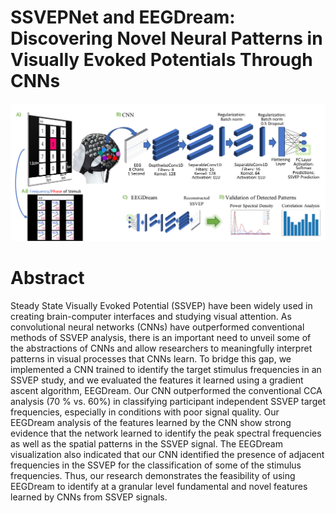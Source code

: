 # SSVEPNet and EEGDream: Discovering Novel Neural Patterns in Visually Evoked Potentials Through CNNs

![alt text](https://github.com/nelsonalbertohj/EEGDream/blob/main/Experiment_set_up_main_diagram.png?raw=true)

# Abstract
Steady State Visually Evoked Potential (SSVEP) have been widely used in creating brain-computer interfaces and studying visual attention. As convolutional neural networks (CNNs) have outperformed conventional methods of SSVEP analysis, there is an important need to unveil some of the abstractions of CNNs and allow researchers to meaningfully interpret patterns in visual processes that CNNs learn. To bridge this gap, we implemented a CNN trained to identify the target stimulus frequencies in an SSVEP study, and we evaluated the features it learned using a gradient ascent algorithm, EEGDream. Our CNN outperformed the conventional CCA analysis (70 % vs. 60%) in classifying participant independent SSVEP target frequencies, especially in conditions with poor signal quality. Our EEGDream analysis of the features learned by the CNN show strong evidence that the network learned to identify the peak spectral frequencies as well as the spatial patterns in the SSVEP signal. The EEGDream visualization also indicated that our CNN identified the presence of adjacent frequencies in the SSVEP for the classification of some of the stimulus frequencies. Thus, our research demonstrates the feasibility of using EEGDream to identify at a granular level fundamental and novel features learned by CNNs from SSVEP signals.


